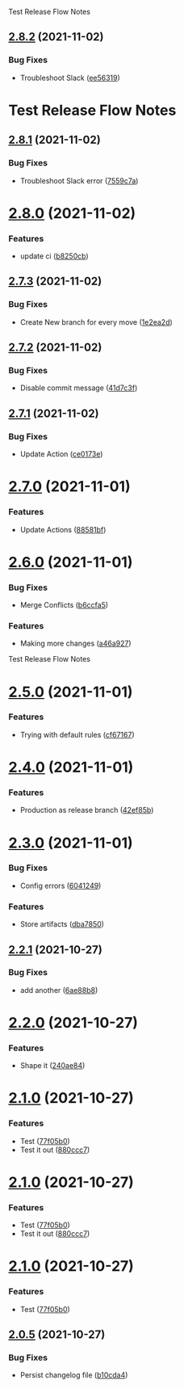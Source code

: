 Test Release Flow Notes

## [2.8.2](https://github.com/SertoID/Test-Release-flow/compare/v2.8.1...v2.8.2) (2021-11-02)


### Bug Fixes

* Troubleshoot Slack ([ee56319](https://github.com/SertoID/Test-Release-flow/commit/ee5631994cc7a15a47ba851bc5b03131cd0b7353))

# Test Release Flow Notes

## [2.8.1](https://github.com/SertoID/Test-Release-flow/compare/v2.8.0...v2.8.1) (2021-11-02)


### Bug Fixes

* Troubleshoot Slack error ([7559c7a](https://github.com/SertoID/Test-Release-flow/commit/7559c7aa97726fce8d337686e44d3b6a4b777982))

# [2.8.0](https://github.com/SertoID/Test-Release-flow/compare/v2.7.3...v2.8.0) (2021-11-02)


### Features

* update ci ([b8250cb](https://github.com/SertoID/Test-Release-flow/commit/b8250cbe255389dc0fe61ee441b4f09b01027542))

## [2.7.3](https://github.com/SertoID/Test-Release-flow/compare/v2.7.2...v2.7.3) (2021-11-02)


### Bug Fixes

* Create New branch for every move ([1e2ea2d](https://github.com/SertoID/Test-Release-flow/commit/1e2ea2d495b8ff22eb0d5ebf35cf923bab7d369f))

## [2.7.2](https://github.com/SertoID/Test-Release-flow/compare/v2.7.1...v2.7.2) (2021-11-02)


### Bug Fixes

* Disable commit message ([41d7c3f](https://github.com/SertoID/Test-Release-flow/commit/41d7c3f7f5c44b160e9a9cdf61039632f50b624d))

## [2.7.1](https://github.com/SertoID/Test-Release-flow/compare/v2.7.0...v2.7.1) (2021-11-02)


### Bug Fixes

* Update Action ([ce0173e](https://github.com/SertoID/Test-Release-flow/commit/ce0173e0afd94cd6a00407aa3d018f960d7ff3eb))

# [2.7.0](https://github.com/SertoID/Test-Release-flow/compare/v2.6.0...v2.7.0) (2021-11-01)


### Features

* Update Actions ([88581bf](https://github.com/SertoID/Test-Release-flow/commit/88581bf3c17eae7c3a14af463e5f19a41be366ae))

# [2.6.0](https://github.com/SertoID/Test-Release-flow/compare/v2.5.0...v2.6.0) (2021-11-01)


### Bug Fixes

* Merge Conflicts ([b6ccfa5](https://github.com/SertoID/Test-Release-flow/commit/b6ccfa5b140dfa1aa7ae79de562b2d72c01747a1))


### Features

* Making more changes ([a46a927](https://github.com/SertoID/Test-Release-flow/commit/a46a92710b0f3cb3f7f7a98a7a5e3b6189ad34de))

Test Release Flow Notes

# [2.5.0](https://github.com/SertoID/Test-Release-flow/compare/v2.4.0...v2.5.0) (2021-11-01)


### Features

* Trying with default rules ([cf67167](https://github.com/SertoID/Test-Release-flow/commit/cf6716794a8247850e8b0b976dd68724ec640534))

# [2.4.0](https://github.com/SertoID/Test-Release-flow/compare/v2.3.0...v2.4.0) (2021-11-01)


### Features

* Production as release branch ([42ef85b](https://github.com/SertoID/Test-Release-flow/commit/42ef85bf432c1e444625924257ef6681918b0461))

# [2.3.0](https://github.com/SertoID/Test-Release-flow/compare/v2.2.1...v2.3.0) (2021-11-01)


### Bug Fixes

* Config errors ([6041249](https://github.com/SertoID/Test-Release-flow/commit/6041249143f084a6cec2ce4716c7f6e7bdc5220f))


### Features

* Store artifacts ([dba7850](https://github.com/SertoID/Test-Release-flow/commit/dba78505e1e334f8a57e9bd96a0bf9f27b8bec1e))

## [2.2.1](https://github.com/SertoID/Test-Release-flow/compare/v2.2.0...v2.2.1) (2021-10-27)


### Bug Fixes

* add another ([6ae88b8](https://github.com/SertoID/Test-Release-flow/commit/6ae88b823939e5c09bfc7015711c7798d2ed59a3))

# [2.2.0](https://github.com/SertoID/Test-Release-flow/compare/v2.1.0...v2.2.0) (2021-10-27)


### Features

* Shape it ([240ae84](https://github.com/SertoID/Test-Release-flow/commit/240ae844fa2b0a6951236357edd3dd86e6f37bae))

# [2.1.0](https://github.com/SertoID/Test-Release-flow/compare/v2.0.5...v2.1.0) (2021-10-27)


### Features

* Test ([77f05b0](https://github.com/SertoID/Test-Release-flow/commit/77f05b06fede9f10ccc3a99d9ae91e451121776d))
* Test it out ([880ccc7](https://github.com/SertoID/Test-Release-flow/commit/880ccc7cda56e98b4ae1460b5a5cfc9e8a559e1e))

# [2.1.0](https://github.com/SertoID/Test-Release-flow/compare/v2.0.5...v2.1.0) (2021-10-27)

### Features

- Test ([77f05b0](https://github.com/SertoID/Test-Release-flow/commit/77f05b06fede9f10ccc3a99d9ae91e451121776d))
- Test it out ([880ccc7](https://github.com/SertoID/Test-Release-flow/commit/880ccc7cda56e98b4ae1460b5a5cfc9e8a559e1e))

# [2.1.0](https://github.com/SertoID/Test-Release-flow/compare/v2.0.5...v2.1.0) (2021-10-27)

### Features

- Test ([77f05b0](https://github.com/SertoID/Test-Release-flow/commit/77f05b06fede9f10ccc3a99d9ae91e451121776d))

## [2.0.5](https://github.com/SertoID/Test-Release-flow/compare/v2.0.4...v2.0.5) (2021-10-27)

### Bug Fixes

- Persist changelog file ([b10cda4](https://github.com/SertoID/Test-Release-flow/commit/b10cda4a8237b5d81013970fc86cc80035b9ddd4))
